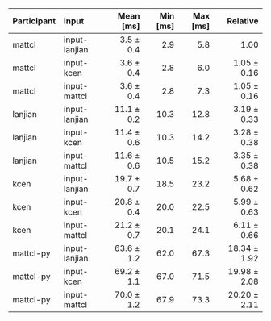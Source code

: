 | Participant | Input | Mean [ms] | Min [ms] | Max [ms] | Relative |
|:---|:---|---:|---:|---:|---:|
| mattcl | input-lanjian | 3.5 ± 0.4 | 2.9 | 5.8 | 1.00 |
| mattcl | input-kcen | 3.6 ± 0.4 | 2.8 | 6.0 | 1.05 ± 0.16 |
| mattcl | input-mattcl | 3.6 ± 0.4 | 2.8 | 7.3 | 1.05 ± 0.16 |
| lanjian | input-lanjian | 11.1 ± 0.2 | 10.3 | 12.8 | 3.19 ± 0.33 |
| lanjian | input-kcen | 11.4 ± 0.6 | 10.3 | 14.2 | 3.28 ± 0.38 |
| lanjian | input-mattcl | 11.6 ± 0.6 | 10.5 | 15.2 | 3.35 ± 0.38 |
| kcen | input-lanjian | 19.7 ± 0.7 | 18.5 | 23.2 | 5.68 ± 0.62 |
| kcen | input-kcen | 20.8 ± 0.4 | 20.0 | 22.5 | 5.99 ± 0.63 |
| kcen | input-mattcl | 21.2 ± 0.7 | 20.1 | 24.1 | 6.11 ± 0.66 |
| mattcl-py | input-lanjian | 63.6 ± 1.2 | 62.0 | 67.3 | 18.34 ± 1.92 |
| mattcl-py | input-kcen | 69.2 ± 1.1 | 67.0 | 71.5 | 19.98 ± 2.08 |
| mattcl-py | input-mattcl | 70.0 ± 1.2 | 67.9 | 73.3 | 20.20 ± 2.11 |
